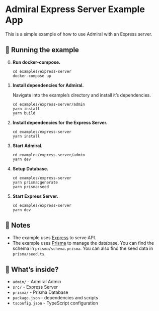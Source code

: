 # Admiral Express Server Example App

This is a simple example of how to use Admiral with an Express server.

## 🚀 Running the example
0. **Run docker-compose.**

    ```shell
    cd examples/express-server
    docker-compose up
    ```

1.  **Install dependencies for Admiral.**

    Navigate into the example’s directory and install it’s dependencies.

    ```shell
    cd examples/express-server/admin
    yarn install
    yarn build
    ```
    
2. **Install dependencies for the Express Server.**
    ```shell
    cd examples/express-server
    yarn install
    ```
   
3. **Start Admiral.**
    ```shell
    cd examples/express-server/admin
    yarn dev
    ```
   
4. **Setup Database.**
    ```shell
    cd examples/express-server
    yarn prisma:generate
    yarn prisma:seed
    ```
   
5. **Start Express Server.**
    ```shell
    cd examples/express-server
    yarn dev
    ```

## 📝 Notes

-   The example uses [Express](https://expressjs.com/) to serve API.
-   The example uses [Prisma](https://www.prisma.io/) to manage the database. You can find the schema in `prisma/schema.prisma`. You can also find the seed data in `prisma/seed.ts`.

## 🧐 What’s inside?

-   `admin/` - Admiral Admin
-   `src/` - Express Server
-   `prisma/` - Prisma Database
-   `package.json` - dependencies and scripts
-   `tsconfig.json` - TypeScript configuration
